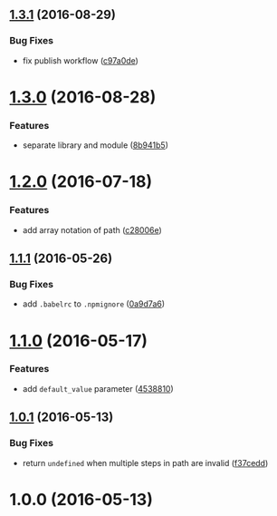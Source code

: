 <a name="1.3.1"></a>
## [1.3.1](https://github.com/fczbkk/get-nested-property/compare/v1.3.0...v1.3.1) (2016-08-29)


### Bug Fixes

* fix publish workflow ([c97a0de](https://github.com/fczbkk/get-nested-property/commit/c97a0de))



<a name="1.3.0"></a>
# [1.3.0](https://github.com/fczbkk/get-nested-property/compare/v1.2.0...v1.3.0) (2016-08-28)


### Features

* separate library and module ([8b941b5](https://github.com/fczbkk/get-nested-property/commit/8b941b5))



<a name="1.2.0"></a>
# [1.2.0](https://github.com/fczbkk/get-nested-property/compare/v1.1.1...v1.2.0) (2016-07-18)


### Features

* add array notation of path ([c28006e](https://github.com/fczbkk/get-nested-property/commit/c28006e))



<a name="1.1.1"></a>
## [1.1.1](https://github.com/fczbkk/get-nested-property/compare/v1.1.0...v1.1.1) (2016-05-26)


### Bug Fixes

* add `.babelrc` to `.npmignore` ([0a9d7a6](https://github.com/fczbkk/get-nested-property/commit/0a9d7a6))



<a name="1.1.0"></a>
# [1.1.0](https://github.com/fczbkk/get-nested-property/compare/v1.0.1...v1.1.0) (2016-05-17)


### Features

* add `default_value` parameter ([4538810](https://github.com/fczbkk/get-nested-property/commit/4538810))



<a name="1.0.1"></a>
## [1.0.1](https://github.com/fczbkk/get-nested-property/compare/v1.0.0...v1.0.1) (2016-05-13)


### Bug Fixes

* return `undefined` when multiple steps in path are invalid ([f37cedd](https://github.com/fczbkk/get-nested-property/commit/f37cedd))



<a name="1.0.0"></a>
# 1.0.0 (2016-05-13)




